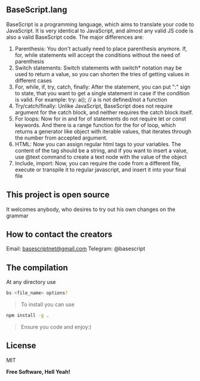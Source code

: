 ## BaseScript.lang
BaseScript is a programming language, which aims to translate your code to JavaScript.
It is very identical to JavaScript, and almost any valid JS code is also a valid BaseScript code. The major differences are:
1. Parenthesis:
    You don't actually need to place parenthesis anymore. If, for, while statements will accept the conditions without the need of parenthesis
2. Switch statements:
    Switch statements with switch* notation may be used to return a value, so you can shorten the tries of getting values in different cases
3. For, while, if, try, catch, finally:
    After the statement, you can put ":" sign to state, that you want to get a single statement in case if the condition is valid. For example: try: a(); // a is not defined/not a function
4. Try/catch/finally:
    Unlike JavaScript, BaseScript does not require argument for the catch block, and neither requires the catch block itself. 
5. For loops:
    Now for in and for of statements do not require let or const keywords. And there is a range function for the for of loop, which returns a generator like object with iterable values, that iterates through the number from accepted argument.
6. HTML:
    Now you can assign regular html tags to your variables. The content of the tag should be a string, and if you want to insert a value, use @text command to create a text node with the value of the object
7. Include, import:
    Now, you can require the code from a different file, execute or transpile it to regular javascript, and insert it into your final file

## This project is open source

It welcomes anybody, who desires to try out his own changes on the grammar 

## How to contact the creators

Email: basescriptnet@gmail.com
Telegram: @basescript

## The compilation
At any directory use
```sh
bs <file_name> options?
```

> To install you can use
```sh
npm install -g .
```

> Ensure you code and enjoy:)

## License

MIT

**Free Software, Hell Yeah!**
